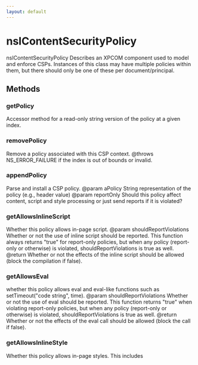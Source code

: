 ```yaml
---
layout: default
---
```


# nsIContentSecurityPolicy #

nsIContentSecurityPolicy
Describes an XPCOM component used to model and enforce CSPs.  Instances of
this class may have multiple policies within them, but there should only be
one of these per document/principal.


## Methods ##

### getPolicy ###

Accessor method for a read-only string version of the policy at a given
index.


### removePolicy ###

Remove a policy associated with this CSP context.
@throws NS_ERROR_FAILURE if the index is out of bounds or invalid.


### appendPolicy ###

Parse and install a CSP policy.
@param aPolicy
       String representation of the policy (e.g., header value)
@param reportOnly
       Should this policy affect content, script and style processing or
       just send reports if it is violated?


### getAllowsInlineScript ###

Whether this policy allows in-page script.
@param shouldReportViolations
    Whether or not the use of inline script should be reported.
    This function always returns "true" for report-only policies, but when
    any policy (report-only or otherwise) is violated,
    shouldReportViolations is true as well.
@return
    Whether or not the effects of the inline script should be allowed
    (block the compilation if false).


### getAllowsEval ###

whether this policy allows eval and eval-like functions
such as setTimeout("code string", time).
@param shouldReportViolations
    Whether or not the use of eval should be reported.
    This function returns "true" when violating report-only policies, but
    when any policy (report-only or otherwise) is violated,
    shouldReportViolations is true as well.
@return
    Whether or not the effects of the eval call should be allowed
    (block the call if false).


### getAllowsInlineStyle ###

Whether this policy allows in-page styles.
This includes <style> tags with text content and style="" attributes in
HTML elements.
@param shouldReportViolations
    Whether or not the use of inline style should be reported.
    If there are report-only policies, this function may return true
    (don't block), but one or more policy may still want to send
    violation reports so shouldReportViolations will be true even if the
    inline style should be permitted.
@return
    Whether or not the effects of the inline style should be allowed
    (block the rules if false).


### getAllowsNonce ###

Whether this policy accepts the given nonce
@param aNonce
    The nonce string to check against the policy
@param aContentType
    The type of element on which we encountered this nonce
@param shouldReportViolation
    Whether or not the use of an incorrect nonce should be reported.
    This function always returns "true" for report-only policies, but when
    the report-only policy is violated, shouldReportViolation is true as
    well.
@return
    Whether or not this nonce is valid


### getAllowsHash ###

Whether this policy accepts the given inline resource based on the hash
of its content.
@param aContent
    The content of the inline resource to hash (and compare to the
    hashes listed in the policy)
@param aContentType
    The type of inline element (script or style)
@param shouldReportViolation
    Whether this inline resource should be reported as a hash-source
    violation. If there are no hash-sources in the policy, this is
    always false.
@return
    Whether or not this inline resource is whitelisted by a hash-source


### logViolationDetails ###

For each violated policy (of type violationType), log policy violation on
the Error Console and send a report to report-uris present in the violated
policies.

@param violationType
    one of the VIOLATION_TYPE_* constants, e.g. inline-script or eval
@param sourceFile
    name of the source file containing the violation (if available)
@param contentSample
    sample of the violating content (to aid debugging)
@param lineNum
    source line number of the violation (if available)
@param aNonce
    (optional) If this is a nonce violation, include the nonce so we can
    recheck to determine which policies were violated and send the
    appropriate reports.
@param aContent
    (optional) If this is a hash violation, include contents of the inline
    resource in the question so we can recheck the hash in order to
    determine which policies were violated and send the appropriate
    reports.


### setRequestContext ###

Called after the CSP object is created to fill in appropriate request
context and give it a reference to its owning principal for violation
report generation.
This will use whatever data is available, choosing earlier arguments first
if multiple are available.  Either way, it will attempt to obtain the URI,
referrer and the principal from whatever is available.  If the channel is
available, it'll also store that for processing policy-uri directives.


### permitsAncestry ###

Verifies ancestry as permitted by the policy.

NOTE: Calls to this may trigger violation reports when queried, so this
value should not be cached.

@param docShell
   containing the protected resource
@return
   true if the frame's ancestors are all allowed by policy (except for
   report-only policies, which will send reports and then return true
   here when violated).


### permitsBaseURI ###

Whether this policy allows setting the document's base URI to
a given value.

@return
   Whether or not the provided URI is allowed to be used as the
   document's base URI. (block the setting if false).


### shouldLoad ###

Delegate method called by the service when sub-elements of the protected
document are being loaded.  Given a bit of information about the request,
decides whether or not the policy is satisfied.

Calls to this may trigger violation reports when queried, so
this value should not be cached.


## Attributes ##

### policyCount ###

Returns the number of policies attached to this CSP instance.  Useful with
getPolicy().


## Constants ##

### VIOLATION_TYPE_INLINE_SCRIPT ###

### VIOLATION_TYPE_EVAL ###

### VIOLATION_TYPE_INLINE_STYLE ###

### VIOLATION_TYPE_NONCE_SCRIPT ###

### VIOLATION_TYPE_NONCE_STYLE ###

### VIOLATION_TYPE_HASH_SCRIPT ###

### VIOLATION_TYPE_HASH_STYLE ###
